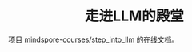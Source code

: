 <h1 align="center">走进LLM的殿堂</h1>

项目 [mindspore-courses/step_into_llm](https://github.com/mindspore-courses/step_into_llm) 的在线文档。